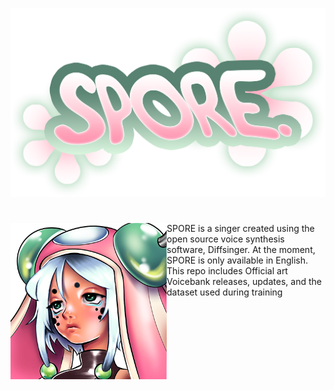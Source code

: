 <p align="center">
<img src="Art/logo.png" width="550">
</p>

#
<img src="Art/portrait.png" align="left" width="250"> SPORE is a singer created using the open source voice synthesis software, Diffsinger. At the moment, SPORE is only available in English. 
This repo includes Official art Voicebank releases, updates, and the dataset used during training
